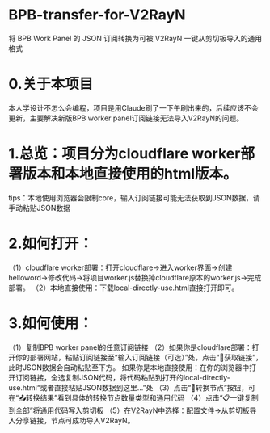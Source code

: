 # BPB-transfer-for-V2RayN
将 BPB Work Panel 的 JSON 订阅转换为可被 V2RayN 一键从剪切板导入的通用格式

# 0.关于本项目
本人学设计不怎么会编程，项目是用Claude刷了一下午刷出来的，后续应该不会更新，主要解决新版BPB worker panel订阅链接无法导入V2RayN的问题。

# 1.总览：项目分为cloudflare worker部署版本和本地直接使用的html版本。
tips：本地使用浏览器会限制core，输入订阅链接可能无法获取到JSON数据，请手动粘贴JSON数据

# 2.如何打开：
（1）cloudflare worker部署：打开cloudflare->进入worker界面->创建helloword->修改代码->将项目worker.js替换掉cloudflare原本的worker.js->完成部署。
（2）本地直接使用：下载local-directly-use.html直接打开即可。

# 3.如何使用：
（1）复制BPB worker panel的任意订阅链接
（2）如果你是cloudflare部署：打开你的部署网站，粘贴订阅链接至“输入订阅链接（可选）”处，点击“📡获取链接”，此时JSON数据会自动粘贴至下方。
如果你是本地直接使用：在你的浏览器中打开订阅链接，全选复制JSON代码，将代码粘贴到打开的local-directly-use.html“或者直接粘贴JSON数据到这里...”处
（3）点击“🔄转换节点”按钮，可在“📤转换结果”看到具体的转换节点数量类型和通用代码
（4）点击“📋一键复制到全部”将通用代码写入剪切板
（5）在V2RayN中选择：配置文件->从剪切板导入分享链接，节点可成功导入V2RayN。

